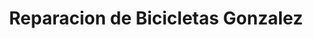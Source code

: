 ---
title: "Reparacion de Bicicletas Gonzalez"
url: /santa-ana/reparacion-de-bicicletas-gonzalez/
shop: bicicleta
---
